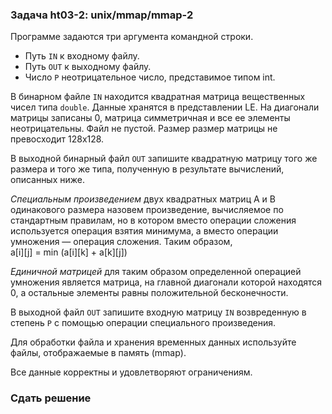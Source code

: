 ### Задача ht03-2: unix/mmap/mmap-2

Программе задаются три аргумента командной строки.

-   Путь `IN` к входному файлу.
-   Путь `OUT` к выходному файлу.
-   Число `P` неотрицательное число, представимое типом int.

В бинарном файле `IN` находится квадратная матрица вещественных чисел
типа `double`. Данные хранятся в представлении LE. На диагонали матрицы
записаны 0, матрица симметричная и все ее элементы неотрицательны. Файл
не пустой. Размер размер матрицы не превосходит 128x128.

В выходной бинарный файл `OUT` запишите квадратную матрицу того же
размера и того же типа, полученную в результате вычислений, описанных
ниже.

*Специальным произведением* двух квадратных матриц A и B одинакового
размера назовем произведение, вычисляемое по стандартным правилам, но в
котором вместо операции сложения используется операция взятия минимума,
а вместо операции умножения — операция сложения. Таким образом,\
a\[i\]\[j\] = min (a\[i\]\[k\] + a\[k\]\[j\])

*Единичной матрицей* для таким образом определенной операцией умножения
является матрица, на главной диагонали которой находятся 0, а остальные
элементы равны положительной бесконечности.

В выходной файл `OUT` запишите входную матрицу `IN` возвреденную в
степень `P` с помощью операции специального произведения.

Для обработки файла и хранения временных данных используйте файлы,
отображаемые в память (mmap).

Все данные корректны и удовлетворяют ограничениям.

### Сдать решение
